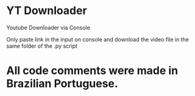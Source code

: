 # YT Downloader 

Youtube Downloader via Console

Only paste link in the input on console and download the video file in the same folder of the .py script

# All code comments were made in Brazilian Portuguese.
